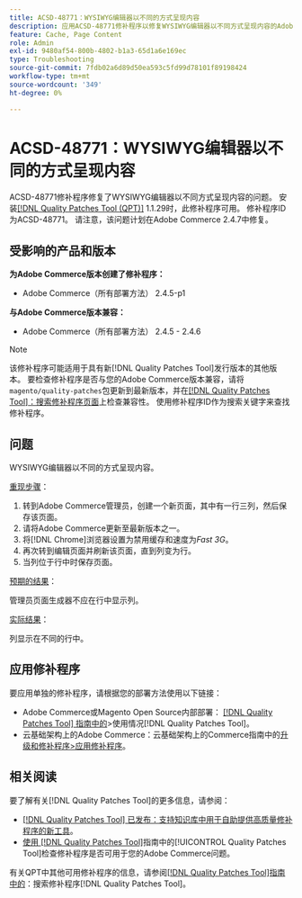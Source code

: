 ```yaml
---
title: ACSD-48771：WYSIWYG编辑器以不同的方式呈现内容
description: 应用ACSD-48771修补程序以修复WYSIWYG编辑器以不同方式呈现内容的Adobe Commerce问题。
feature: Cache, Page Content
role: Admin
exl-id: 9480af54-800b-4802-b1a3-65d1a6e169ec
type: Troubleshooting
source-git-commit: 7fdb02a6d89d50ea593c5fd99d78101f89198424
workflow-type: tm+mt
source-wordcount: '349'
ht-degree: 0%

---
```


# ACSD-48771：WYSIWYG编辑器以不同的方式呈现内容

ACSD-48771修补程序修复了WYSIWYG编辑器以不同方式呈现内容的问题。 安装[[!DNL Quality Patches Tool (QPT)]](https://experienceleague.adobe.com/zh-hans/docs/commerce-operations/tools/quality-patches-tool/quality-patches-tool-to-self-serve-quality-patches) 1.1.29时，此修补程序可用。 修补程序ID为ACSD-48771。 请注意，该问题计划在Adobe Commerce 2.4.7中修复。

## 受影响的产品和版本

**为Adobe Commerce版本创建了修补程序：**

* Adobe Commerce（所有部署方法） 2.4.5-p1

**与Adobe Commerce版本兼容：**

* Adobe Commerce（所有部署方法） 2.4.5 - 2.4.6

>[!NOTE]
>
>该修补程序可能适用于具有新[!DNL Quality Patches Tool]发行版本的其他版本。 要检查修补程序是否与您的Adobe Commerce版本兼容，请将`magento/quality-patches`包更新到最新版本，并在[[!DNL Quality Patches Tool]：搜索修补程序页面](https://experienceleague.adobe.com/tools/commerce-quality-patches/index.html?lang=zh-Hans)上检查兼容性。 使用修补程序ID作为搜索关键字来查找修补程序。

## 问题

WYSIWYG编辑器以不同的方式呈现内容。

<u>重现步骤</u>：

1. 转到Adobe Commerce管理员，创建一个新页面，其中有一行三列，然后保存该页面。
1. 请将Adobe Commerce更新至最新版本之一。
1. 将[!DNL Chrome]浏览器设置为禁用缓存和速度为&#x200B;*Fast 3G*。
1. 再次转到编辑页面并刷新该页面，直到列变为行。
1. 当列位于行中时保存页面。

<u>预期的结果</u>：

管理员页面生成器不应在行中显示列。

<u>实际结果</u>：

列显示在不同的行中。

## 应用修补程序

要应用单独的修补程序，请根据您的部署方法使用以下链接：

* Adobe Commerce或Magento Open Source内部部署： [[!DNL Quality Patches Tool] 指南中的](/help/tools/quality-patches-tool/usage.md)>使用情况[!DNL Quality Patches Tool]。
* 云基础架构上的Adobe Commerce：云基础架构上的Commerce指南中的[升级和修补程序>应用修补程序](https://experienceleague.adobe.com/docs/commerce-cloud-service/user-guide/develop/upgrade/apply-patches.html?lang=zh-Hans)。

## 相关阅读

要了解有关[!DNL Quality Patches Tool]的更多信息，请参阅：

* [[!DNL Quality Patches Tool] 已发布：支持知识库中用于自助提供高质量修补程序的新工具](https://experienceleague.adobe.com/zh-hans/docs/commerce-operations/tools/quality-patches-tool/quality-patches-tool-to-self-serve-quality-patches)。
* [使用 [!DNL Quality Patches Tool]](/help/tools/quality-patches-tool/patches-available-in-qpt/check-patch-for-magento-issue-with-magento-quality-patches.md)指南中的[!UICONTROL Quality Patches Tool]检查修补程序是否可用于您的Adobe Commerce问题。


有关QPT中其他可用修补程序的信息，请参阅[[!DNL Quality Patches Tool]指南中的](https://experienceleague.adobe.com/tools/commerce-quality-patches/index.html?lang=zh-Hans)：搜索修补程序[!DNL Quality Patches Tool]。
